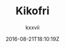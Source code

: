 ---
title: "Kikofri "
github: https://github.com/kxxvii/Kikofri
demo: http://kxxvii.github.io/Kikofri
author: kxxvii

ssg:
  - Jekyll
cms:
  - No Cms
date: 2016-08-21T18:10:19Z
github_branch: master
description: "Kikofri, a Jekyll Theme, and a fork of Kiko."
stale: true
---